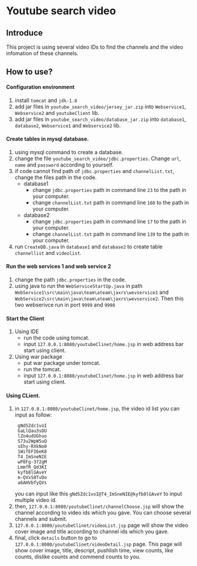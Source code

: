 # Youtube search video

## Introduce

This project is using several video IDs to find the channels and the video infomation of these channels.

## How to use?

#### Configuration environment

1. install `tomcat` and `jdk-1.8`
2. add jar files in `youtube_search_video/jersey_jar.zip` into `Webservice1`, `Webservice2` and `youtubeClient` lib.
3. add jar files in `youtube_search_video/database_jar.zip` into `database1`, `database2`, `Webservice1` and `Webservice2` lib.

#### Create tables in mysql database.

1. using mysql command to create a database.
2. change the file `youtube_search_video/jdbc.properties`. Change `url`, `name` and `password` according to yourself.
3. if code cannot find path of `jdbc.properties` and `channelList.txt`, change the files path in the code.
   - database1
     - change `jdbc.properties` path in command line `23` to the path in your computer.
     - change `channelList.txt` path in command line `160` to the path in your computer.
   - database2
     - change `jdbc.properties` path in command line `17` to the path in your computer.
     - change `channelList.txt` path in command line `139` to the path in your computer.
4. run `CreateDB.java` in `database1` and `database2` to create table `channellist` and `videolist`.

#### Run the web services 1 and web service 2

1. change the path `jdbc.properties` in the code.
2. using java to run the `WebServiceStartUp.java` in path `WebService1\src\main\java\team\ateam\jaxrs\wevservice1` and `WebService2\src\main\java\team\ateam\jaxrs\wevservice2`. Then this two webserivce run in port `9999` and `9998`

#### Start the Client

1. Using IDE
   - run the code using tomcat.
   - input `127.0.0.1:8080/youtubeClinet/home.jsp` in web address bar start using client.
2. Using war package
   - put war package under tomcat.
   - run the tomcat.
   - input `127.0.0.1:8080/youtubeClinet/home.jsp` in web address bar start using client.

#### Using CLient.

1. in `127.0.0.1:8080/youtubeClinet/home.jsp`, the video id list you can input as follow:
   ```
    gNd5Zdc1voI
    GaLlQau3sDU 
    lZo4udUGhuo
    S73u2WpW5uQ
    sEhy-RXkNo0
    1WifEFI6eK8
    T4_ImSneNIE
    wP8Fg-372gM
    LmmfR_Qd3KI
    kyfb8lGAveY
    m-QVxS8TvDo
    a6AHVbfyQVs
   ```
    you can input like this `gNd5Zdc1voI@T4_ImSneNIE@kyfb8lGAveY` to input multiple video id.
2. then, `127.0.0.1:8080/youtubeClinet/channelChoose.jsp` will show the channel according to video ids which you gave. You can choose several channels and submit.
3. `127.0.0.1:8080/youtubeClinet/videoList.jsp` page will show the video cover image and title according to channel ids which you gave.
4. final, click `details` button to go to `127.0.0.1:8080/youtubeClinet/videoDetail.jsp` page. This page will show cover image, title, descript, pushlish time, view counts, like counts, dislike counts and commend counts to you.